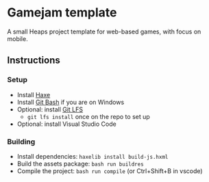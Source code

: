 # Gamejam template

A small Heaps project template for web-based games, with focus on mobile.

## Instructions

### Setup

* Install [Haxe](https://haxe.org/)
* Install [Git Bash](https://gitforwindows.org/) if you are on Windows
* Optional: install [Git LFS](https://git-lfs.github.com/)
  * `git lfs install` once on the repo to set up
* Optional: install Visual Studio Code

### Building

* Install dependencies: `haxelib install build-js.hxml`
* Build the assets package: `bash run buildres`
* Compile the project: `bash run compile` (or Ctrl+Shift+B in vscode)